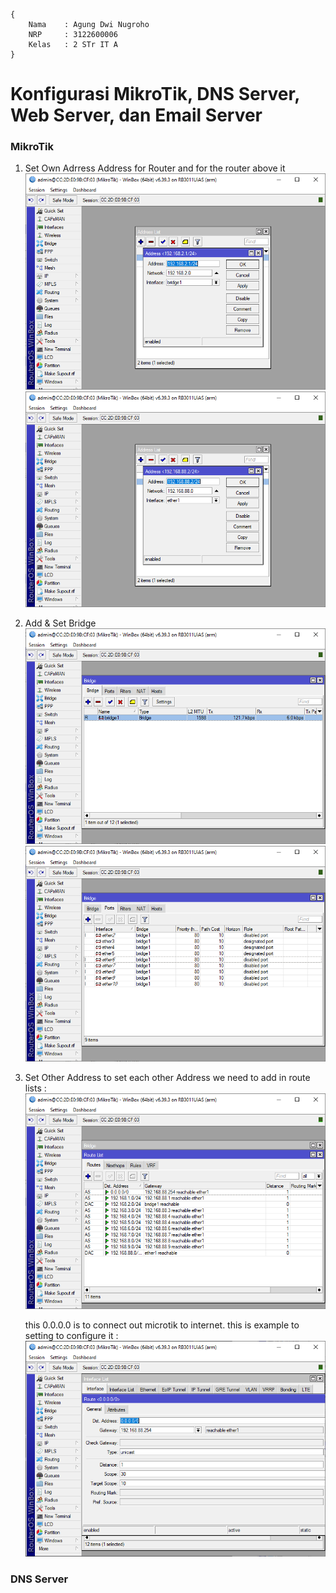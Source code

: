 ```
{
    Nama    : Agung Dwi Nugroho
    NRP     : 3122600006
    Kelas   : 2 STr IT A
}
```

# Konfigurasi MikroTik, DNS Server, Web Server, dan Email Server

### MikroTik

 1. Set Own Adrress Address for Router and for the router above it
    ![](./assets/1.PNG)
    ![](./assets/2.PNG)

2. Add & Set Bridge
    ![](./assets/3.PNG)
    ![](./assets/4.PNG)

3. Set Other Address
    to set each other Address we need to add in route lists :
    ![](./assets/5.PNG)

    this 0.0.0.0 is to connect out microtik to internet. this is example to setting to configure it :
    ![](./assets/6.PNG)

### DNS Server

